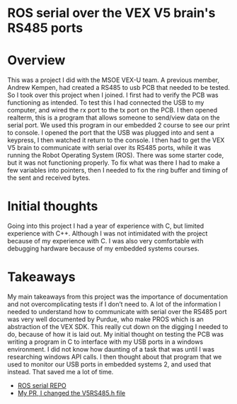 # ROS serial over the VEX V5 brain's RS485 ports

# Overview
This was a project I did with the MSOE VEX-U team. A previous member, Andrew Kempen, had created a RS485 to usb PCB that needed to be tested. So I took over this project when I joined. I first had to verify the PCB was functioning as intended. To test this I had connected the USB to my computer, and wired the rx port to the tx port on the PCB. I then opened realterm, this is a program that allows someone to send/view data on the serial port. We used this program in our embedded 2 course to see our print to console. I opened the port that the USB was plugged into and sent a keypress, I then watched it return to the console. I then had to get the VEX V5 brain to communicate with serial over its RS485 ports, while it was running the Robot Operating System (ROS). There was some starter code, but it was not functioning properly. To fix what was there I had to make a few variables into pointers, then I needed to fix the ring buffer and timing of the sent and received bytes. 

# Initial thoughts
Going into this project I had a year of experience with C, but limited experience with C++. Although I was not intimidated with the project because of my experience with C. I was also very comfortable with debugging hardware because of my embedded systems courses.

# Takeaways 
My main takeaways from this project was the importance of documentation and not overcomplicating tests if I don’t need to. A lot of the information I needed to understand how to communicate with serial over the RS485 port was very well documented by Purdue, who make PROS which is an abstraction of the VEX SDK. This really cut down on the digging I needed to do, because of how it is laid out. My initial thought on testing the PCB was writing a program in C to interface with my USB ports in a windows environment. I did not know how daunting of a task that was until I was researching windows API calls. I then thought about that program that we used to monitor our USB ports in embedded systems 2, and used that instead. That saved me a lot of time.

- [ROS serial REPO](https://github.com/ros-drivers/rosserial)
- [My PR, I changed the V5RS485.h file](https://github.com/ros-drivers/rosserial/pull/580/files)
